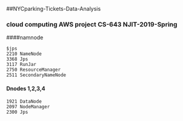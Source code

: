 ##NYCparking-Tickets-Data-Analysis
### cloud computing AWS project CS-643 NJIT-2019-Spring

####namnode 

```
$jps
2210 NameNode
3368 Jps
3117 RunJar
2750 ResourceManager
2511 SecondaryNameNode

```


#### Dnodes 1,2,3,4

```
1921 DataNode
2097 NodeManager
2300 Jps

```
